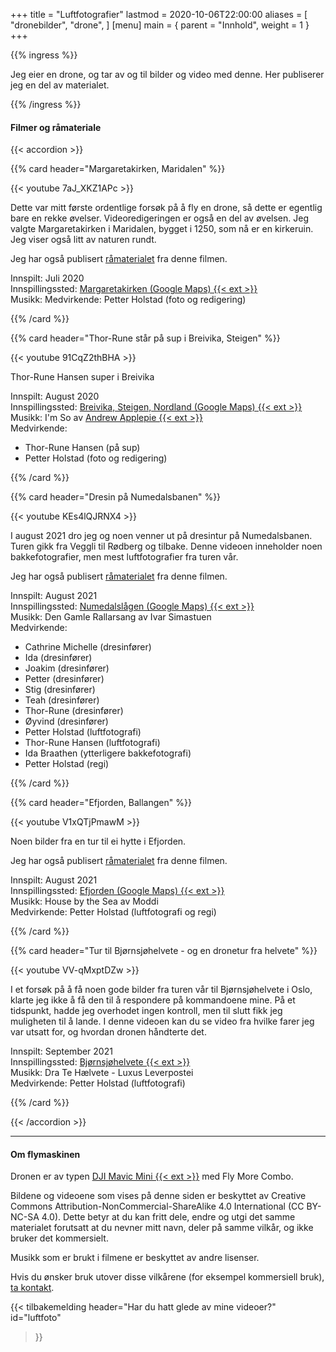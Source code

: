 +++
title = "Luftfotografier"
lastmod = 2020-10-06T22:00:00
aliases = [
    "dronebilder",
    "drone",
]
[menu]
main = { parent = "Innhold", weight = 1 }
+++

<!-- markdownlint-disable MD033 -->

{{% ingress %}}

Jeg eier en drone, og tar av og til bilder og video med denne. Her publiserer jeg en del av
materialet.

{{% /ingress %}}

#### Filmer og råmateriale

{{< accordion >}}

{{% card header="Margaretakirken, Maridalen" %}}

{{< youtube 7aJ_XKZ1APc >}} <br>

Dette var mitt første ordentlige forsøk på å fly en drone, så dette er egentlig bare en rekke
øvelser. Videoredigeringen er også en del av øvelsen. Jeg valgte Margaretakirken i Maridalen,
bygget i 1250, som nå er en kirkeruin. Jeg viser også litt av naturen rundt.

Jeg har også publisert [råmaterialet][raw3] fra denne filmen.

Innspilt: Juli 2020  
Innspillingssted: [Margaretakirken (Google Maps) {{< ext >}}][margaretakirken]  
Musikk:
Medvirkende: Petter Holstad (foto og redigering)

[margaretakirken]: https://goo.gl/maps/jn4iVpnDmHLbKwgj8
[raw3]: https://www.youtube.com/watch?v=PDUUCXoxw6I

{{% /card %}}

{{% card header="Thor-Rune står på sup i Breivika, Steigen" %}}

{{< youtube 91CqZ2thBHA >}} <br>

Thor-Rune Hansen super i Breivika

Innspilt: August 2020  
Innspillingssted: [Breivika, Steigen, Nordland (Google Maps) {{< ext >}}][breivika]  
Musikk: I'm So av [Andrew Applepie {{< ext >}}][a1]  
Medvirkende:  

- Thor-Rune Hansen (på sup)
- Petter Holstad (foto og redigering)

[breivika]: https://goo.gl/maps/zxHi7H7VvkrCbeCVA
[a1]: https://www.andrewapplepie.com/#contact

{{% /card %}}

{{% card header="Dresin på Numedalsbanen" %}}

{{< youtube KEs4lQJRNX4 >}} <br>

I august 2021 dro jeg og noen venner ut på dresintur på Numedalsbanen.
Turen gikk fra Veggli til Rødberg og tilbake.
Denne videoen inneholder noen bakkefotografier, men mest luftfotografier fra turen vår.

Jeg har også publisert [råmaterialet][raw2] fra denne filmen.

Innspilt: August 2021  
Innspillingssted: [Numedalslågen (Google Maps) {{< ext >}}][numedal]  
Musikk: Den Gamle Rallarsang av Ivar Simastuen  
Medvirkende:  

- Cathrine Michelle (dresinfører)
- Ida (dresinfører)
- Joakim (dresinfører)
- Petter (dresinfører)
- Stig (dresinfører)
- Teah (dresinfører)
- Thor-Rune (dresinfører)
- Øyvind (dresinfører)
- Petter Holstad (luftfotografi)
- Thor-Rune Hansen (luftfotografi)
- Ida Braathen (ytterligere bakkefotografi)
- Petter Holstad (regi)

[numedal]: https://goo.gl/maps/SJ89NvQtLbRhgGdq7
[raw2]: https://www.youtube.com/watch?v=ulO1ZCjXmKU

{{% /card %}}

{{% card header="Efjorden, Ballangen" %}}

{{< youtube V1xQTjPmawM >}} <br>

Noen bilder fra en tur til ei hytte i Efjorden.

Jeg har også publisert [råmaterialet][raw1] fra denne filmen.

Innspilt: August 2021  
Innspillingssted: [Efjorden (Google Maps) {{< ext >}}][efjorden]  
Musikk: House by the Sea av Moddi  
Medvirkende: Petter Holstad (luftfotografi og regi)

[efjorden]: https://goo.gl/maps/H7QNbbEMZUHPnv3G6
[raw1]: https://www.youtube.com/watch?v=6btvMkGB45s

{{% /card %}}

{{% card header="Tur til Bjørnsjøhelvete - og en dronetur fra helvete" %}}

{{< youtube VV-qMxptDZw >}} <br>

I et forsøk på å få noen gode bilder fra turen vår til Bjørnsjøhelvete i Oslo, klarte jeg
ikke å få den til å respondere på kommandoene mine. På et tidspunkt,
hadde jeg overhodet ingen kontroll, men til slutt fikk jeg muligheten til å lande.
I denne videoen kan du se video fra hvilke farer jeg var utsatt for, og hvordan dronen håndterte
det.

Innspilt: September 2021  
Innspillingssted: [Bjørnsjøhelvete {{< ext >}}][bjornsjo]  
Musikk: Dra Te Hælvete - Luxus Leverpostei  
Medvirkende: Petter Holstad (luftfotografi)

[bjornsjo]: https://goo.gl/maps/TV7BV3RUHs5PhS51A

{{% /card %}}

{{< /accordion >}}

---

#### Om flymaskinen

Dronen er av typen [DJI Mavic Mini {{< ext >}}](https://www.dji.com/no/mavic-mini) med Fly More
Combo.

Bildene og videoene som vises på denne siden er beskyttet av Creative Commons
Attribution-NonCommercial-ShareAlike 4.0 International (CC BY-NC-SA 4.0). Dette betyr at du kan
fritt dele, endre og utgi det samme materialet forutsatt at du nevner mitt navn, deler på samme
vilkår, og ikke bruker det kommersielt.

Musikk som er brukt i filmene er beskyttet av andre lisenser.

Hvis du ønsker bruk utover disse vilkårene (for eksempel kommersiell bruk),
[ta kontakt](../kontakt).

{{< tilbakemelding
header="Har du hatt glede av mine videoer?"
id="luftfoto"
>}}
